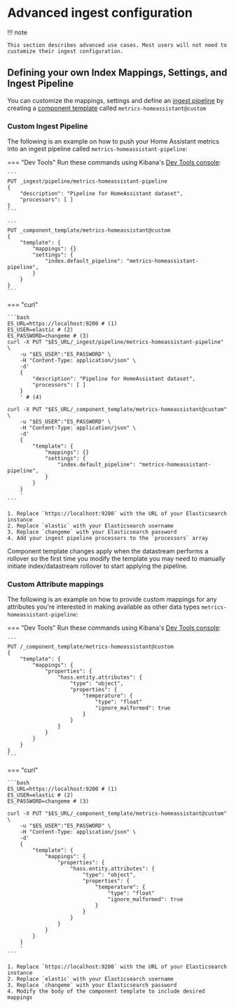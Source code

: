 # Advanced ingest configuration

!!! note

    This section describes advanced use cases. Most users will not need to customize their ingest configuration.

## Defining your own Index Mappings, Settings, and Ingest Pipeline

You can customize the mappings, settings and define an [ingest pipeline](https://www.elastic.co/guide/en/elasticsearch/reference/current/ingest.html) by creating a [component template](https://www.elastic.co/guide/en/elasticsearch/reference/current/indices-component-template.html) called `metrics-homeassistant@custom`

### Custom Ingest Pipeline

The following is an example on how to push your Home Assistant metrics into an ingest pipeline called `metrics-homeassistant-pipeline`:

=== "Dev Tools"
    Run these commands using Kibana's [Dev Tools console](https://www.elastic.co/guide/en/kibana/current/console-kibana.html):

    ```
    PUT _ingest/pipeline/metrics-homeassistant-pipeline
    {
        "description": "Pipeline for HomeAssistant dataset",
        "processors": [ ]
    }
    ```

    ```
    PUT _component_template/metrics-homeassistant@custom
    {
        "template": {
            "mappings": {}
            "settings": {
                "index.default_pipeline": "metrics-homeassistant-pipeline",
            }
        }
    }
    ```

=== "curl"

    ```bash
    ES_URL=https://localhost:9200 # (1)
    ES_USER=elastic # (2)
    ES_PASSWORD=changeme # (3)
    curl -X PUT "$ES_URL/_ingest/pipeline/metrics-homeassistant-pipeline" \
        -u "$ES_USER":"ES_PASSWORD" \
        -H "Content-Type: application/json" \
        -d'
        {
            "description": "Pipeline for HomeAssistant dataset",
            "processors": [ ]
        }
        ' # (4)

    curl -X PUT "$ES_URL/_component_template/metrics-homeassistant@custom" \
        -u "$ES_USER":"ES_PASSWORD" \
        -H "Content-Type: application/json" \
        -d'
        {
            "template": {
                "mappings": {}
                "settings": {
                    "index.default_pipeline": "metrics-homeassistant-pipeline",
                }
            }
        }
        '
    ```

    1. Replace `https://localhost:9200` with the URL of your Elasticsearch instance
    2. Replace `elastic` with your Elasticsearch username
    3. Replace `changeme` with your Elasticsearch password
    4. Add your ingest pipeline processors to the `processors` array

Component template changes apply when the datastream performs a rollover so the first time you modify the template you may need to manually initiate index/datastream rollover to start applying the pipeline.

### Custom Attribute mappings

The following is an example on how to provide custom mappings for any attributes you're interested in making available as other data types `metrics-homeassistant-pipeline`:

=== "Dev Tools"
    Run these commands using Kibana's [Dev Tools console](https://www.elastic.co/guide/en/kibana/current/console-kibana.html):

    ```
    PUT /_component_template/metrics-homeassistant@custom
    {
        "template": {
            "mappings": {
                "properties": {
                    "hass.entity.attributes": {
                        "type": "object",
                        "properties": {
                            "temperature": {
                                "type": "float"
                                "ignore_malformed": true
                            }
                        }
                    }
                }
            }
        }
    }
    ```

=== "curl"

    ```bash
    ES_URL=https://localhost:9200 # (1)
    ES_USER=elastic # (2)
    ES_PASSWORD=changeme # (3)

    curl -X PUT "$ES_URL/_component_template/metrics-homeassistant@custom" \
        -u "$ES_USER":"ES_PASSWORD" \
        -H "Content-Type: application/json" \
        -d'
        {
            "template": {
                "mappings": {
                    "properties": {
                        "hass.entity.attributes": {
                            "type": "object",
                            "properties": {
                                "temperature": {
                                    "type": "float"
                                    "ignore_malformed": true
                                }
                            }
                        }
                    }
                }
            }
        }
        '
    ```

    1. Replace `https://localhost:9200` with the URL of your Elasticsearch instance
    2. Replace `elastic` with your Elasticsearch username
    3. Replace `changeme` with your Elasticsearch password
    4. Modify the body of the component template to include desired mappings
